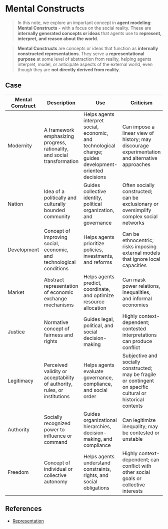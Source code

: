 # Mental Constructs

> In this note, we explore an important concept in **agent modeling**: **Mental Constructs** - with a focus on the social reality. These are **internally generated concepts or ideas** that agents use to **represent, interpret, and reason about the world**.

> **Mental Constructs** are concepts or ideas that function as **internally constructed representations**. They serve a **representational purpose** at some level of abstraction from reality, helping agents interpret, model, or anticipate aspects of the external world, even though they are **not directly derived from reality**.

## Case

| Mental Construct | Description                                                              | Use                                                                                                      | Criticism                                                                                                     |
| ---------------- | ------------------------------------------------------------------------ | -------------------------------------------------------------------------------------------------------- | ------------------------------------------------------------------------------------------------------------- |
| Modernity        | A framework emphasizing progress, rationality, and social transformation | Helps agents interpret social, economic, and technological change; guides development-oriented decisions | Can impose a linear view of history; may discourage experimentation and alternative approaches                |
| Nation           | Idea of a politically and culturally bounded community                   | Guides collective identity, political organization, and governance                                       | Often socially constructed; can be exclusionary or oversimplify complex social networks                       |
| Development      | Concept of improving social, economic, and technological conditions      | Helps agents prioritize policies, investments, and reforms                                               | Can be ethnocentric; risks imposing external models that ignore local capacities                              |
| Market           | Abstract representation of economic exchange mechanisms                  | Helps agents predict, coordinate, and optimize resource allocation                                       | Can mask power relations, inequalities, and informal economies                                                |
| Justice          | Normative concept of fairness and rights                                 | Guides legal, political, and social decision-making                                                      | Highly context-dependent; contested interpretations can produce conflict                                      |
| Legitimacy       | Perceived validity or acceptability of authority, rules, or institutions | Helps agents evaluate governance, compliance, and social order                                           | Subjective and socially constructed; may be fragile or contingent on specific cultural or historical contexts |
| Authority        | Socially recognized power to influence or command                        | Guides organizational hierarchies, decision-making, and compliance                                       | Can legitimize inequality; may be contested or unstable                                                       |
| Freedom          | Concept of individual or collective autonomy                             | Helps agents understand constraints, rights, and social obligations                                      | Highly context-dependent; can conflict with other social goals or collective interests                        |

## References

- [Representation](https://righteous-guardian-68f.notion.site/Representation-16fc0f5171ec80c6bb5fc675d075f9b1?source=copy_link)
